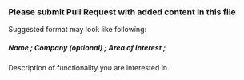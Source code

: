 ### Please submit Pull Request with added content in this file
Suggested format may look like following:  
##### Name ; Company (optional) ; Area of Interest ;</br>
Description of functionality you are interested in.

